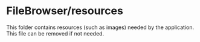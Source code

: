 # FileBrowser/resources

This folder contains resources (such as images) needed by the application. This file can
be removed if not needed.
